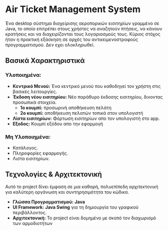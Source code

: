 # Air Ticket Management System

Ένα desktop σύστημα διαχείρισης αεροπορικών εισιτηρίων γραμμένο σε Java, το οποίο επιτρέπει στους χρήστες να αναζητούν πτήσεις, 
να κάνουν κρατήσεις και να διαχειρίζονται τους λογαριασμούς τους.
Κύριος στόχος ήταν η πρακτική εξάσκηση σε αρχές του αντικειμενοστραφούς προγραμματισμού. Δεν εχει ολοκληρωθεί.

## Βασικά Χαρακτηριστικά

### Υλοποιημένα:
* **Κεντρικό Μενού:** Ένα κεντρικό μενού που καθοδηγεί τον χρήστη στις βασικές λειτουργίες.
* **Έκδοση νέου εισιτηρίου:** Νέο παράθυρο έκδοσης εισιτηρίου, δινοντας προσωπικά στοιχεία.
  * **1ο κουμπί:** προσωρινή αποθήκευση πελάτη
  * **2ο κουμπί:** αποθήκευση πελατών τοπικά στον υπολογιστή
* **Λίστα εισιτηρίων:** Φόρτωση εισιτηρίων απο τον υπολογιστή στο app.
* **Εξοδος:** Κουμπί εξόδου απο την εφαρμογή

### Μη Υλοποιημένα:
*  Κατάλογος.
*  Πληροφορίες εφαρμογής.
*  Λιστα εισιτηρίων.

## Τεχνολογίες & Αρχιτεκτονική

Αυτό το project δίνει έμφαση σε μια καθαρή, πολυεπίπεδη αρχιτεκτονική για καλύτερη οργάνωση και συντηρησιμότητα του κώδικα.

* **Γλώσσα Προγραμματισμού:** **Java**
* **UI Framework:** **Java Swing** για τη δημιουργία του γραφικού περιβάλλοντος.
* **Αρχιτεκτονική:** Το project είναι δομημένο με σκοπό τον διαχωρισμό των αρμοδιοτήτων
